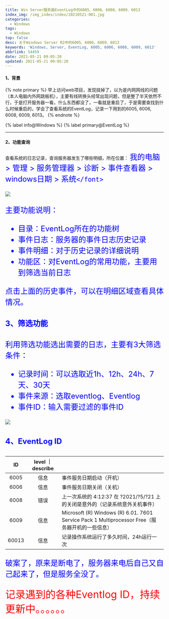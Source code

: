 ```yaml
---
title: Win Server服务器EventLog中的6005、6006、6008、6009、6013
index_img: /img_index/index/20210521-001.jpg
categories:
  - Windows
tags:
  - Windows
top: false
desc: 关于Windows Server R2中的6005、6006、6009、6013
keywords: 'Windows, Server, EventLog, 6005, 6006, 6008, 6009, 6013'
abbrlink: 54459
date: 2021-05-21 09:05:20
updated: 2021-05-21 09:05:20
---
```

#### 1、背景

{% note primary %}
早上访问web项目，发现挂掉了，以为是内网网线的问题（本人电脑内外网跳板机），主要有线转换头经常出现问题，但是整了半天依然不行，于是打开服务器一看，什么东西都没了，一看就是重启了，于是需要查找到什么时候重启的，学会了查看系统的EventLog，记录一下用到的6005, 6006, 6008, 6009, 6013。
{% endnote %}

{% label info@Windows %} {% label primary@EventLog %}

<!--more-->

<hr />

#### 2、功能查询

查看系统的日志记录，查询服务器发生了哪些明细，所在位置：
<font size=5.5 color='blue'>我的电脑 > 管理 > 服务管理器  >  诊断 >  事件查看器 > windows日期 > 系统`</font>`

![](eventlog.png)

主要功能说明：

- 目录：EventLog所在的功能树
- 事件日志：服务器的事件日志历史记录
- 事件明细：对于历史记录的详细说明
- 功能区：对EventLog的常用功能，主要用到筛选当前日志

点击上面的历史事件，可以在明细区域查看具体情况。

#### 3、筛选功能

利用筛选功能选出需要的日志，主要有3大筛选条件：

- 记录时间：可以选取近1h、12h、24h、7天、30天
- 事件来源：选取eventlog、Eventlog
- 事件ID：输入需要过滤的事件ID

![](query.png)

#### 4、EventLog ID

|  ID  | level ｜ describe |                                                                                                 |
| :---: | :---------------: | :---------------------------------------------------------------------------------------------- |
| 6005 |       信息       | 事件服务日期启动（开机）                                                                        |
| 6006 |       信息       | 事件服务日期关闭（关机）                                                                        |
| 6008 |       错误       | 上一次系统的 4:12:37 在 ?2021/?5/?21 上的关闭是意外的（记录系统意外关机事件）                   |
| 6009 |       信息       | Microsoft (R) Windows (R) 6.01. 7601 Service Pack 1 Multiprocessor Free（服务器开机的一些信息） |
| 60013 |       信息       | 记录操作系统运行了多久时间，24h运行一次                                                         |

破案了，原来是断电了，服务器来电后自己又自己起来了，但是服务全没了。

<font size=6.5 color='red'>记录遇到的各种Eventlog ID，持续更新中。。。。。。</font>
